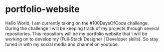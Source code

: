 # portfolio-website
Hello World, I am currently taking on the #100DaysOfCode challenge. During the challenge I will be keeping track of my projects through several repositories.  This repository will be my portfolio website that I will be working on to develop my (Full-Stack Designer | Developer skills). So stay tuned in with my social media and channel on youtube.
